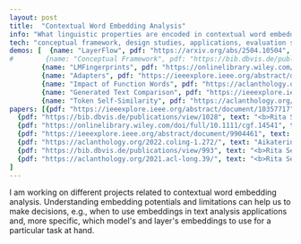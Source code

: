 ```yaml
---
layout: post
title:  "Contextual Word Embedding Analysis"
info: "What linguistic properties are encoded in contextual word embeddings?"
tech: "conceptual framework, design studies, applications, evaluation studies"
demos: [  {name: "LayerFlow", pdf: "https://arxiv.org/abs/2504.10504", link: "https://layerflow.ivia.ch", img: "assets/img/layerflow.png", descr: "How to communicate uncertainty in dimensionality reduction when used for word embedding analysis?"},
#        {name: "Conceptual Framework", pdf: "https://bib.dbvis.de/publications/view/1028", link: "https://embedding-framework.lingvis.io", img: "assets/img/framework.png", descr: "What to consider when designing applications for word embedding contextualization tasks?"},
        {name: "LMFingerprints", pdf: "https://onlinelibrary.wiley.com/doi/full/10.1111/cgf.14541", link: "https://lmfingerprints.lingvis.io", img: "assets/img/lmfingerprints.png", descr: "Which linguistic properties are encoded in embedding vectors in different model's layers?"},
        {name: "Adapters", pdf: "https://ieeexplore.ieee.org/abstract/document/9904461", link: "https://adapters.demo.lingvis.io", img: "assets/img/adapters.png", descr: "Which language models encode semantic concepts such as stereotypes or word sentiment?"},
        {name: "Impact of Function Words", pdf: "https://aclanthology.org/2022.coling-1.272/", link: "https://function-words.lingvis.io", img: "assets/img/function-words.png", descr: "Do models 'understand' the linguistic functionality of function words?"},
        {name: "Generated Text Comparison", pdf: "https://ieeexplore.ieee.org/abstract/document/10357717", link: "https://prompt-comparison.lingvis.io", img: "assets/img/prompt-comparison.png", descr: "How to effectively compare texts generated by two language models?"},
        {name: "Token Self-Similarity", pdf: "https://aclanthology.org/2021.acl-long.39/", link: "https://embeddings-explained.lingvis.io", img: "assets/img/interlinked-projections.png", descr: "What are the reasons for strong embedding contextualization?"}]
papers: [{pdf: "https://ieeexplore.ieee.org/abstract/document/10357717", text: "<b>Rita Sevastjanova</b>, Simon Vogelbacher, Andreas Spitz, Daniel Keim, and Mennatallah El-Assady. 2023. Visual Comparison of Text Sequences Generated by Large Language Models. <i>In 2023 IEEE Visualization in Data Science (VDS), IEEE, 11-20.</i>"},
  {pdf: "https://bib.dbvis.de/publications/view/1028", text: "<b>Rita Sevastjanova</b> and Mennatallah El-Assady. 2023. WEC-Explainer: A Descriptive Framework. <i>In Exploring Research Opportunities for Natural Language, Text, and Data Visualization (NLVIZ) Workshop at IEEE VIS.</i>"},
  {pdf: "https://onlinelibrary.wiley.com/doi/full/10.1111/cgf.14541", text: "<b>Rita Sevastjanova</b>, A Kalouli, Christin Beck, Hanna Hauptmann, and Mennatallah El-Assady. 2022. LMFingerprints: Visual explanations of language model embedding spaces through layerwise contextualization scores. <i>In Computer Graphics Forum, 295-307.</i>"},
  {pdf: "https://ieeexplore.ieee.org/abstract/document/9904461", text: "<b>Rita Sevastjanova</b>, Eren Cakmak, Shauli Ravfogel, Ryan Cotterell, and Mennatallah El-Assady. 2022. Visual comparison of language model adaptation. <i>In IEEE Transactions on Visualization and Computer Graphics 29, 1, 1178-1188.</i>"},
  {pdf: "https://aclanthology.org/2022.coling-1.272/", text: "Aikaterini-Lida Kalouli*, <b>Rita Sevastjanova</b>*, Christin Beck, and Maribel Romero. 2022. Negation, coordination, and quantifiers in contextualized language models. <i>In International Conference On Computational Linguistics (COLING)</i> (*equal contribution)."},
  {pdf: "https://bib.dbvis.de/publications/view/993", text: "<b>Rita Sevastjanova</b> and Mennatallah El-Assady. 2022. Beware the Rationalization Trap! When Language Model Explainability diverges from our Mental Models of Language. <i>In Communication in Human-AI Interaction Workshop at IJCAI-ECAI'22.</i>"},
  {pdf: "https://aclanthology.org/2021.acl-long.39/", text: "<b>Rita Sevastjanova</b>, Aikaterini-Lida Kalouli, Christin Beck, Hanna Schäfer, and Mennatallah El-Assady. 2021. Explaining Contextualization in Language Models using Visual Analytics. <i>In Proceedings of the 59th Annual Meeting of the Association for Computational Linguistics and the 11th International Joint Conference on Natural Language Processing (Volume 1: Long Papers), Association for Computational Linguistics, 464-476.</i>"}
]
---
```


I am working on different projects related to contextual word embedding analysis. Understanding embedding potentials and limitations can help us to make decisions, e.g., when to use embeddings in text analysis applications and, more specific, which model's and layer's embeddings to use for a particular task at hand.